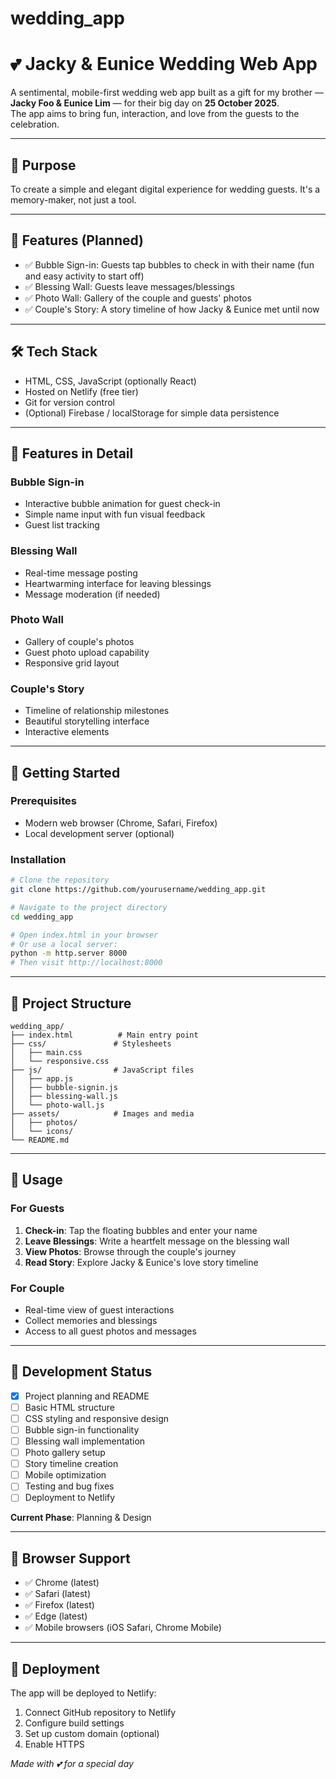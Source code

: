 # wedding_app

# 💕 Jacky & Eunice Wedding Web App

A sentimental, mobile-first wedding web app built as a gift for my brother — **Jacky Foo & Eunice Lim** — for their big day on **25 October 2025**.  
The app aims to bring fun, interaction, and love from the guests to the celebration. 

---

## 🎯 Purpose

To create a simple and elegant digital experience for wedding guests. It's a memory-maker, not just a tool.

---

## 🌟 Features (Planned)

- ✅ Bubble Sign-in: Guests tap bubbles to check in with their name (fun and easy activity to start off)
- ✅ Blessing Wall: Guests leave messages/blessings 
- ✅ Photo Wall: Gallery of the couple and guests' photos
- ✅ Couple's Story: A story timeline of how Jacky & Eunice met until now

---

## 🛠 Tech Stack

- HTML, CSS, JavaScript (optionally React)
- Hosted on Netlify (free tier)
- Git for version control
- (Optional) Firebase / localStorage for simple data persistence

---

## 📱 Features in Detail

### Bubble Sign-in
- Interactive bubble animation for guest check-in
- Simple name input with fun visual feedback
- Guest list tracking

### Blessing Wall
- Real-time message posting
- Heartwarming interface for leaving blessings
- Message moderation (if needed)

### Photo Wall
- Gallery of couple's photos
- Guest photo upload capability
- Responsive grid layout

### Couple's Story
- Timeline of relationship milestones
- Beautiful storytelling interface
- Interactive elements

---

## 🚀 Getting Started

### Prerequisites
- Modern web browser (Chrome, Safari, Firefox)
- Local development server (optional)

### Installation
```bash
# Clone the repository
git clone https://github.com/yourusername/wedding_app.git

# Navigate to the project directory
cd wedding_app

# Open index.html in your browser
# Or use a local server:
python -m http.server 8000
# Then visit http://localhost:8000
```

---

## 📁 Project Structure

```
wedding_app/
├── index.html          # Main entry point
├── css/               # Stylesheets
│   ├── main.css
│   └── responsive.css
├── js/                # JavaScript files
│   ├── app.js
│   ├── bubble-signin.js
│   ├── blessing-wall.js
│   └── photo-wall.js
├── assets/            # Images and media
│   ├── photos/
│   └── icons/
└── README.md
```

---

## 🎨 Usage

### For Guests
1. **Check-in**: Tap the floating bubbles and enter your name
2. **Leave Blessings**: Write a heartfelt message on the blessing wall
3. **View Photos**: Browse through the couple's journey
4. **Read Story**: Explore Jacky & Eunice's love story timeline

### For Couple
- Real-time view of guest interactions
- Collect memories and blessings
- Access to all guest photos and messages

---

## 🔄 Development Status

- [x] Project planning and README
- [ ] Basic HTML structure
- [ ] CSS styling and responsive design
- [ ] Bubble sign-in functionality
- [ ] Blessing wall implementation
- [ ] Photo gallery setup
- [ ] Story timeline creation
- [ ] Mobile optimization
- [ ] Testing and bug fixes
- [ ] Deployment to Netlify

**Current Phase**: Planning & Design

---

## 📱 Browser Support

- ✅ Chrome (latest)
- ✅ Safari (latest)
- ✅ Firefox (latest)
- ✅ Edge (latest)
- ✅ Mobile browsers (iOS Safari, Chrome Mobile)

---

## 🚀 Deployment

The app will be deployed to Netlify:
1. Connect GitHub repository to Netlify
2. Configure build settings
3. Set up custom domain (optional)
4. Enable HTTPS


*Made with 💕 for a special day*


